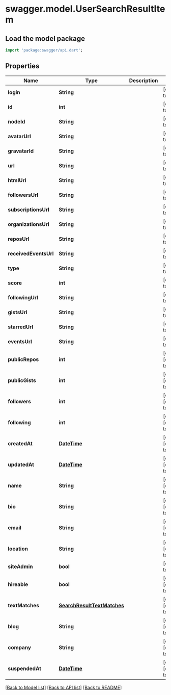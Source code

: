 # swagger.model.UserSearchResultItem

## Load the model package
```dart
import 'package:swagger/api.dart';
```

## Properties
Name | Type | Description | Notes
------------ | ------------- | ------------- | -------------
**login** | **String** |  | [default to null]
**id** | **int** |  | [default to null]
**nodeId** | **String** |  | [default to null]
**avatarUrl** | **String** |  | [default to null]
**gravatarId** | **String** |  | [default to null]
**url** | **String** |  | [default to null]
**htmlUrl** | **String** |  | [default to null]
**followersUrl** | **String** |  | [default to null]
**subscriptionsUrl** | **String** |  | [default to null]
**organizationsUrl** | **String** |  | [default to null]
**reposUrl** | **String** |  | [default to null]
**receivedEventsUrl** | **String** |  | [default to null]
**type** | **String** |  | [default to null]
**score** | **int** |  | [default to null]
**followingUrl** | **String** |  | [default to null]
**gistsUrl** | **String** |  | [default to null]
**starredUrl** | **String** |  | [default to null]
**eventsUrl** | **String** |  | [default to null]
**publicRepos** | **int** |  | [optional] [default to null]
**publicGists** | **int** |  | [optional] [default to null]
**followers** | **int** |  | [optional] [default to null]
**following** | **int** |  | [optional] [default to null]
**createdAt** | [**DateTime**](DateTime.md) |  | [optional] [default to null]
**updatedAt** | [**DateTime**](DateTime.md) |  | [optional] [default to null]
**name** | **String** |  | [optional] [default to null]
**bio** | **String** |  | [optional] [default to null]
**email** | **String** |  | [optional] [default to null]
**location** | **String** |  | [optional] [default to null]
**siteAdmin** | **bool** |  | [default to null]
**hireable** | **bool** |  | [optional] [default to null]
**textMatches** | [**SearchResultTextMatches**](SearchResultTextMatches.md) |  | [optional] [default to null]
**blog** | **String** |  | [optional] [default to null]
**company** | **String** |  | [optional] [default to null]
**suspendedAt** | [**DateTime**](DateTime.md) |  | [optional] [default to null]

[[Back to Model list]](../README.md#documentation-for-models) [[Back to API list]](../README.md#documentation-for-api-endpoints) [[Back to README]](../README.md)

